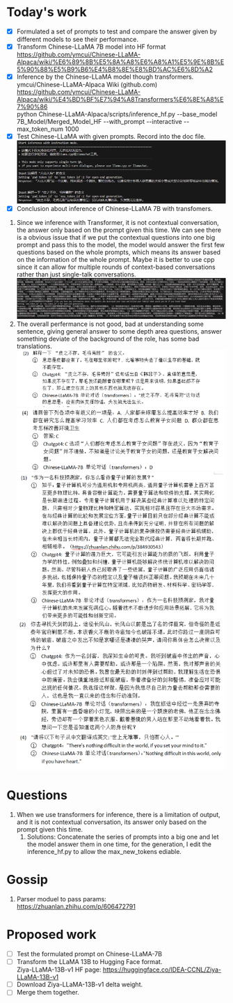 # Today's work
- [x] Formulated a set of prompts to test and compare the answer given by different models to see their performance.  
- [x] Transform Chinese-LLaMA 7B model into HF format   
https://github.com/ymcui/Chinese-LLaMA-Alpaca/wiki/%E6%89%8B%E5%8A%A8%E6%A8%A1%E5%9E%8B%E5%90%88%E5%B9%B6%E4%B8%8E%E8%BD%AC%E6%8D%A2  
- [x] Inference by the Chinese-LLaMA model though transformers.  
ymcui/Chinese-LLaMA-Alpaca Wiki (github.com) https://github.com/ymcui/Chinese-LLaMA-Alpaca/wiki/%E4%BD%BF%E7%94%A8Transformers%E6%8E%A8%E7%90%86  
python Chinese-LLaMA-Alpaca/scripts/inference_hf.py     --base_model 7B_Model/Merged_Model_HF     --with_prompt     --interactive     --max_token_num 1000  
- [x] Test Chinese-LLaMA with given prompts. Record into the doc file.  
![Test](Screenshots/2023-06-06-pic1.jpg)  
- [x] Conclusion about inference of Chinese-LLaMA 7B with transfomers.
1. Since we inference with Transformer, it is not contextual conversation, the answer only based on the prompt given this time. We can see there is a obvious issue that if we put the contextual questions into one big prompt and pass this to the model, the model would answer the first few questions based on the whole prompts, which means its answer based on the information of the whole prompt.  Maybe it is better to use cpp since it can allow for multiple rounds of context-based conversations rather than just single-talk conversations.  
![RolePlay](Screenshots/2023-06-06-pic4.jpg)
2. The overall perfermance is not good, bad at understanding some sentence,  giving general answer to some depth area questions, answer something deviate of the background of the role, has some bad translations.
![Understanding](Screenshots/2023-06-06-pic5.jpg)  
![Understanding](Screenshots/2023-06-06-pic6.jpg)  
![Depth](Screenshots/2023-06-06-pic7.jpg)  
![Roleplay](Screenshots/2023-06-06-pic8.jpg)  
![Translation](Screenshots/2023-06-06-pic9.jpg)  

# Questions
1. When we use transformers for inference, there is a limitation of output, and it is not contextual conversation, its answer only based on the prompt given this time.
    1. Solutions: Concatenate the series of prompts into a big one and let the model answer them in one time, for the generation, I edit the inference_hf.py to allow the max_new_tokens ediable. 

# Gossip
1. Parser moduel to pass params: https://zhuanlan.zhihu.com/p/606472791  

# Proposed work
- [ ] Test the formulated prompt on Chinese-LLaMA-7B  
- [ ] Transform the LLaMA 13B to Hugging Face format.  
Ziya-LLaMA-13B-v1 HF page: https://huggingface.co/IDEA-CCNL/Ziya-LLaMA-13B-v1  
- [ ] Download Ziya-LLaMA-13B-v1 delta weight.  
- [ ] Merge them together.  
